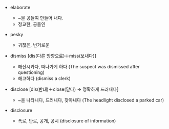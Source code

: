 - elaborate 
  - ~을 공들여 만들어 내다. 
  - 정교한, 공들인
- pesky
  - 귀찮은, 번거로운

- dismiss  [dis(다른 방향으로)＋miss(보내다)]
  - 해산시카다, 떠나가게 하다 (The suspect was dismissed after questioning)
  - 해고하다 (dismiss a clerk)

- disclose  [dis(반대)＋close(닫다) → 명확하게 드러내다]
  - ~을 나타내다, 드러내다, 찾아내다 (The headlight disclosed a parked car)

- disclosure
  - 폭로, 탄로, 공개, 공시 (disclosure of information)